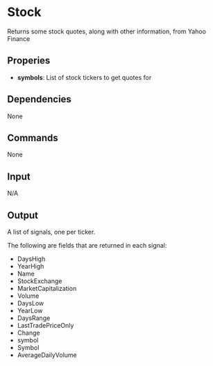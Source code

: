Stock
============

Returns some stock quotes, along with other information, from Yahoo Finance

Properies
---------

-   **symbols**: List of stock tickers to get quotes for

Dependencies
------------
None

Commands
--------
None

Input
-----
N/A

Output
------
A list of signals, one per ticker. 

The following are fields that are returned in each signal:

- DaysHigh
- YearHigh
- Name
- StockExchange
- MarketCapitalization
- Volume
- DaysLow
- YearLow
- DaysRange
- LastTradePriceOnly
- Change
- symbol
- Symbol
- AverageDailyVolume
